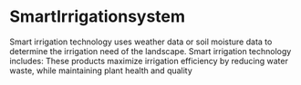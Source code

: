 # SmartIrrigationsystem
Smart irrigation technology uses weather data or soil moisture data to determine the irrigation need of the landscape. Smart irrigation technology includes: These products maximize irrigation efficiency by reducing water waste, while maintaining plant health and quality
